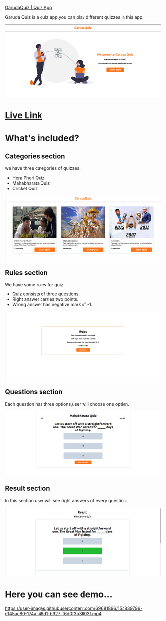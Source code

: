 
[GarudaQuiz | Quiz App](https://garudaquiz.netlify.app/)

Garuda Quiz is a quiz app,you can play different quizzes in this app.

![image](/assets/quiz-home.png)

# [Live Link](https://garudaquiz.netlify.app/)


# What's included?

## Categories section
we have three categories of quizzes.
- Hera Pheri Quiz
- Mahabharata Quiz
- Cricket Quiz

![image](/assets/quiz-category.png)

## Rules section
We have some rules for quiz.
- Quiz consists of three questions.
- Right answer carries two points.
- Wrong answer has negative mark of -1.

![image](/assets/quiz-rules.png)
## Questions section
Each question has three options,user will choose one option.

![image](/assets/question.png)

## Result section
In this section user will see right answers of every question.

![image](/assets/quiz-result.png)

# Here you can see demo...

https://user-images.githubusercontent.com/69681896/154839796-e145ac80-174a-46d1-b927-f6d0f3b3603f.mp4
